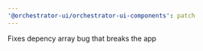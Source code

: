```yaml
---
'@orchestrator-ui/orchestrator-ui-components': patch
---
```


Fixes depency array bug that breaks the app

